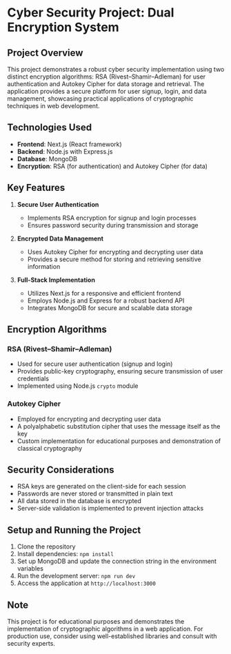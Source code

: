 # Cyber Security Project: Dual Encryption System

## Project Overview

This project demonstrates a robust cyber security implementation using two distinct encryption algorithms: RSA (Rivest–Shamir–Adleman) for user authentication and Autokey Cipher for data storage and retrieval. The application provides a secure platform for user signup, login, and data management, showcasing practical applications of cryptographic techniques in web development.

## Technologies Used

- **Frontend**: Next.js (React framework)
- **Backend**: Node.js with Express.js
- **Database**: MongoDB
- **Encryption**: RSA (for authentication) and Autokey Cipher (for data)

## Key Features

1. **Secure User Authentication**
   - Implements RSA encryption for signup and login processes
   - Ensures password security during transmission and storage

2. **Encrypted Data Management**
   - Uses Autokey Cipher for encrypting and decrypting user data
   - Provides a secure method for storing and retrieving sensitive information

3. **Full-Stack Implementation**
   - Utilizes Next.js for a responsive and efficient frontend
   - Employs Node.js and Express for a robust backend API
   - Integrates MongoDB for secure and scalable data storage

## Encryption Algorithms

### RSA (Rivest–Shamir–Adleman)
- Used for secure user authentication (signup and login)
- Provides public-key cryptography, ensuring secure transmission of user credentials
- Implemented using Node.js `crypto` module

### Autokey Cipher
- Employed for encrypting and decrypting user data
- A polyalphabetic substitution cipher that uses the message itself as the key
- Custom implementation for educational purposes and demonstration of classical cryptography



## Security Considerations

- RSA keys are generated on the client-side for each session
- Passwords are never stored or transmitted in plain text
- All data stored in the database is encrypted
- Server-side validation is implemented to prevent injection attacks

## Setup and Running the Project

1. Clone the repository
2. Install dependencies: `npm install`
3. Set up MongoDB and update the connection string in the environment variables
4. Run the development server: `npm run dev`
5. Access the application at `http://localhost:3000`

## Note

This project is for educational purposes and demonstrates the implementation of cryptographic algorithms in a web application. For production use, consider using well-established libraries and consult with security experts.
